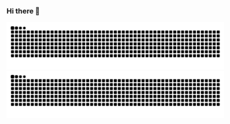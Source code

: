 ### Hi there 👋

<!--
**sakurajh/sakurajh** is a ✨ _special_ ✨ repository because its `README.md` (this file) appears on your GitHub profile.

Here are some ideas to get you started:

- 🔭 I’m currently working on ...
- 🌱 I’m currently learning ...
- 👯 I’m looking to collaborate on ...
- 🤔 I’m looking for help with ...
- 💬 Ask me about ...
- 📫 How to reach me: ...
- 😄 Pronouns: ...
- ⚡ Fun fact: ...
-->
![暗色](https://raw.githubusercontent.com/sakurajh/sakurajh/output/github-contribution-grid-snake.svg)
![亮色](https://raw.githubusercontent.com/sakurajh/sakurajh/output/github-contribution-grid-snake.svg)

